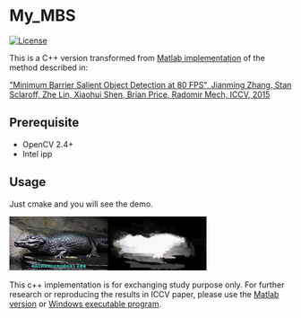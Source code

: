# My_MBS

[![License](https://img.shields.io/packagist/l/doctrine/orm.svg)](LICENSE)

This is a C++ version transformed from [Matlab implementation](https://github.com/ermaker/mbs) of the method described in:

["Minimum Barrier Salient Object Detection at 80 FPS", Jianming Zhang, Stan Sclaroff, Zhe Lin, Xiaohui Shen, Brian Price, Radomir Mech, ICCV, 2015](http://cs-people.bu.edu/jmzhang/fastmbd.html)

## Prerequisite

* OpenCV 2.4+
* Intel ipp

## Usage

Just cmake and you will see the demo.

![Demo](https://github.com/zk8888/My_MBS/raw/master/sources/demo.gif)

This c++ implementation is for exchanging study purpose only. For further research or reproducing the results in ICCV paper, please use the [Matlab
 version](https://github.com/ermaker/mbs) or [Windows
executable program](https://github.com/ermaker/mbs).

